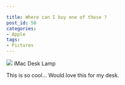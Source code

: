```yaml
---

title: Where can I buy one of these ?
post_id: 50
categories: 
- Apple
tags:
- Pictures
---
```


[![](http://i.imgur.com/SGO1q.jpg)](https://www.pinterest.com/pin/322148179569722698/) iMac Desk Lamp

This is so cool... Would love this for my desk.